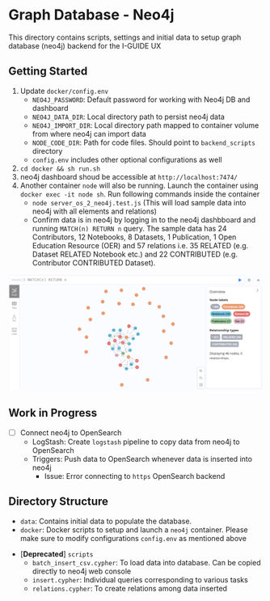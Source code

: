 # Graph Database - Neo4j 
This directory contains scripts, settings and initial data to setup graph database (neo4j) backend for the I-GUIDE UX

## Getting Started
1. Update `docker/config.env`
    - `NEO4J_PASSWORD`: Default password for working with Neo4j DB and dashboard
    - `NEO4J_DATA_DIR`: Local directory path to persist neo4j data
    - `NEO4J_IMPORT_DIR`: Local directory path mapped to container volume from where neo4j can import data
    - `NODE_CODE_DIR`: Path for code files. Should point to `backend_scripts` directory
    - `config.env` includes other optional configurations as well
2. `cd docker && sh run.sh`
3. neo4j dashboard shoud be accessible at `http://localhost:7474/`
4. Another container `node` will also be running. Launch the container using `docker exec -it node sh`. Run following commands inside the container 
    - `node server_os_2_neo4j.test.js` (This will load sample data into neo4j with all elements and relations)
    - Confirm data is in neo4j by logging in to the neo4j dashbboard and running `MATCH(n) RETURN n` query. The sample data has 24 Contributors, 12 Notebooks, 8 Datasets, 1 Publication, 1 Open Education Resource (OER) and 57 relations i.e. 35 RELATED (e.g. Dataset RELATED Notebook etc.) and 22 CONTRIBUTED (e.g. Contributor CONTRIBUTED Dataset).

![Sample Graph](./images/sample-graph.png "Sample Graph")

<!---
5. [Deprecared] Copy commands from `scripts/batch_insert_csv.cypher` to dashboard console to insert data
6. Copy commands from `scripts/relations.cypher` (one by one) to dashboard console to create connections
-->

## Work in Progress
- [ ] Connect neo4j to OpenSearch
  - LogStash: Create `logstash` pipeline to copy data from neo4j to OpenSearch
  - Triggers: Push data to OpenSearch whenever data is inserted into neo4j
    - Issue: Error connecting to `https` OpenSearch backend

## Directory Structure
- `data`: Contains initial data to populate the database.
- `docker`: Docker scripts to setup and launch a `neo4j` container. Please make sure to modify configurations `config.env` as mentioned above
<!---
  - `LOCAL_DATA_PATH`: To persist database upon restarts
  - `LOCAL_IMPORT_PATH`: Should point to `data` directory containing initial data to batch load into the database
  - `LOCAL_CONF_PATH`: To modify neo4j configurations
-->
- [**Deprecated**] `scripts`
  - `batch_insert_csv.cypher`: To load data into database. Can be copied directly to neo4j web console
  - `insert.cypher`: Individual queries corresponding to various tasks
  - `relations.cypher`: To create relations among data inserted